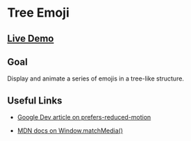 # Tree Emoji

## [Live Demo](https://codepen.io/borntofrappe/full/vYEJbPE)

## Goal

Display and animate a series of emojis in a tree-like structure.

## Useful Links

- [Google Dev article on prefers-reduced-motion](https://developers.google.com/web/updates/2019/03/prefers-reduced-motion#working_with_the_media_query)

- [MDN docs on Window.matchMedia()](https://developer.mozilla.org/en-US/docs/Web/API/Window/matchMedia)
